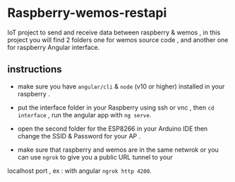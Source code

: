 # Raspberry-wemos-restapi
IoT project to send and receive data between raspberry &amp; wemos , in this project you will find 2 folders one for wemos source code , and another one for raspberry Angular interface.

## instructions

- make sure you have `angular/cli` & `node` (v10 or higher) installed in your raspberry .

- put the interface folder in your Raspberry using ssh or vnc , then `cd interface` , run the angular app with `ng serve`.

- open the second folder for the ESP8266 in your Arduino IDE then change the SSID & Password for your AP .

- make sure that raspberry and wemos are in the same netwrok or you can use `ngrok` to give you a public URL tunnel to your 

localhost port , ex : with angular `ngrok http 4200`.

